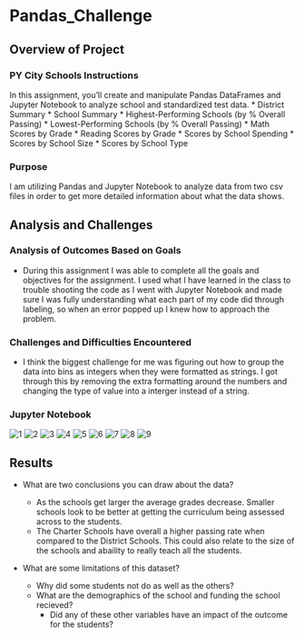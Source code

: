 # Pandas_Challenge

## Overview of Project

### PY City Schools Instructions

In this assignment, you’ll create and manipulate Pandas DataFrames and Jupyter Notebook to analyze school and standardized test data.
    *   District Summary
    *   School Summary
    *   Highest-Performing Schools (by % Overall Passing)
    *   Lowest-Performing Schools (by % Overall Passing)
    *   Math Scores by Grade
    *   Reading Scores by Grade
    *   Scores by School Spending
    *   Scores by School Size
    *   Scores by School Type

### Purpose

I am utilizing Pandas and Jupyter Notebook to analyze data from two csv files in order to get more detailed information about what the data shows.

## Analysis and Challenges

### Analysis of Outcomes Based on Goals

* During this assignment I was able to complete all the goals and objectives for the assignment. I used what I have learned in the class to trouble shooting the code as I went with Jupyter Notebook and made sure I was fully understanding what each part of my code did through labeling, so when an error popped up I knew how to approach the problem.

### Challenges and Difficulties Encountered

* I think the biggest challenge for me was figuring out how to group the data into bins as integers when they were formatted as strings. I got through this by removing the extra formatting around the numbers and changing the type of value into a interger instead of a string.

### Jupyter Notebook

![1](Instructions-2/PyCitySchools/Images/1.png)
![2](Instructions-2/PyCitySchools/Images/2.png)
![3](Instructions-2/PyCitySchools/Images/3.png)
![4](Instructions-2/PyCitySchools/Images/4.png)
![5](Instructions-2/PyCitySchools/Images/5.png)
![6](Instructions-2/PyCitySchools/Images/6.png)
![7](Instructions-2/PyCitySchools/Images/7.png)
![8](Instructions-2/PyCitySchools/Images/8.png)
![9](Instructions-2/PyCitySchools/Images/9.png)



## Results

* What are two conclusions you can draw about the data?

    * As the schools get larger the average grades decrease. Smaller schools look to be better at getting the curriculum being assessed across to the students.
    * The Charter Schools have overall a higher passing rate when compared to the District Schools. This could also relate to the size of the schools and abaility to really teach all the students.

* What are some limitations of this dataset?

    * Why did some students not do as well as the others?
    * What are the demographics of the school and funding the school recieved?
        * Did any of these other variables have an impact of the outcome for the students?
